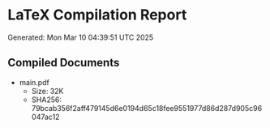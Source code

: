 # LaTeX Compilation Report
Generated: Mon Mar 10 04:39:51 UTC 2025
## Compiled Documents
- main.pdf
  - Size: 32K
  - SHA256: 79bcab356f2aff479145d6e0194d65c18fee9551977d86d287d905c96047ac12
